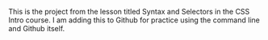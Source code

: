 This is the project from the lesson titled Syntax and Selectors in the CSS Intro course. I am adding this to Github for practice using the command line and Github itself.
